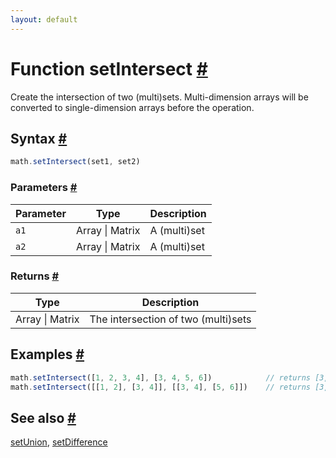 ```yaml
---
layout: default
---
```


<!-- Note: This file is automatically generated from source code comments. Changes made in this file will be overridden. -->

<h1 id="function-setintersect">Function setIntersect <a href="#function-setintersect" title="Permalink">#</a></h1>

Create the intersection of two (multi)sets.
Multi-dimension arrays will be converted to single-dimension arrays before the operation.


<h2 id="syntax">Syntax <a href="#syntax" title="Permalink">#</a></h2>

```js
math.setIntersect(set1, set2)
```

<h3 id="parameters">Parameters <a href="#parameters" title="Permalink">#</a></h3>

Parameter | Type | Description
--------- | ---- | -----------
`a1` | Array &#124; Matrix | A (multi)set
`a2` | Array &#124; Matrix | A (multi)set

<h3 id="returns">Returns <a href="#returns" title="Permalink">#</a></h3>

Type | Description
---- | -----------
Array &#124; Matrix | The intersection of two (multi)sets


<h2 id="examples">Examples <a href="#examples" title="Permalink">#</a></h2>

```js
math.setIntersect([1, 2, 3, 4], [3, 4, 5, 6])            // returns [3, 4]
math.setIntersect([[1, 2], [3, 4]], [[3, 4], [5, 6]])    // returns [3, 4]
```


<h2 id="see-also">See also <a href="#see-also" title="Permalink">#</a></h2>

[setUnion](setUnion.html),
[setDifference](setDifference.html)
